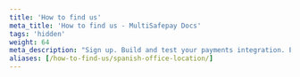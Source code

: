 ```yaml
---
title: 'How to find us'
meta_title: 'How to find us - MultiSafepay Docs'
tags: 'hidden'
weight: 64
meta_description: "Sign up. Build and test your payments integration. Explore our products and services. Use our API Reference, SDKs, and wrappers. Get support."
aliases: [/how-to-find-us/spanish-office-location/]
---
```

